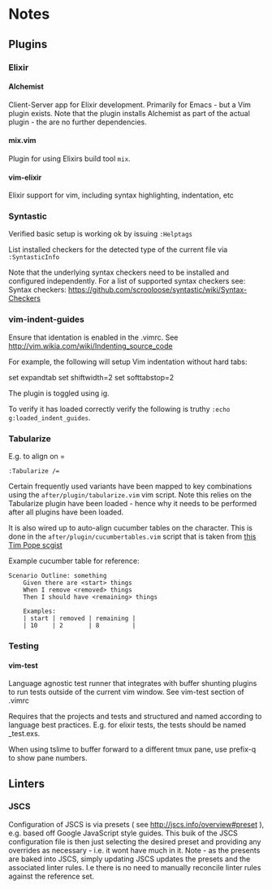 # Notes

## Plugins

### Elixir

#### Alchemist

Client-Server app for Elixir development. Primarily for Emacs - but a Vim plugin exists. Note that the plugin installs Alchemist as part of the actual plugin - the are no further dependencies.

#### mix.vim

Plugin for using Elixirs build tool ```mix```.

#### vim-elixir

Elixir support for vim, including syntax highlighting, indentation, etc

###  Syntastic

Verified basic setup is working ok by issuing `:Helptags`

List installed checkers for the detected type of the current file via `:SyntasticInfo`

Note that the underlying syntax checkers need to be installed and configured independently. For a list of supported syntax checkers see: Syntax checkers: https://github.com/scrooloose/syntastic/wiki/Syntax-Checkers

###  vim-indent-guides

Ensure that identation is enabled in the .vimrc. See http://vim.wikia.com/wiki/Indenting_source_code 

For example, the following will setup Vim indentation without hard tabs:

set expandtab
set shiftwidth=2
set softtabstop=2

The plugin is toggled using <Leader>ig.

To verify it has loaded correctly verify the following is truthy `:echo g:loaded_indent_guides`.

### Tabularize

E.g. to align on =
```shell
:Tabularize /=
```

Certain frequently used variants have been mapped to <leader> key combinations using the ```after/plugin/tabularize.vim``` vim script. 
Note this relies on the Tabularize plugin have been loaded - hence why it needs to be performed after all plugins have been loaded.

It is also wired up to auto-align cucumber tables on the <pipe> character. This is done in the ```after/plugin/cucumbertables.vim``` script that is taken from [this Tim Pope scgist](https://gist.github.com/tpope/287147)

Example cucumber table for reference:
```gherkin
Scenario Outline: something
	Given there are <start> things
	When I remove <removed> things
	Then I should have <remaining> things

	Examples:
	| start | removed | remaining |
	| 10    | 2       | 8         |
```

### Testing

#### vim-test

Language agnostic test runner that integrates with buffer shunting plugins to run tests outside of the current vim window.
See vim-test section of .vimrc

Requires that the projects and tests and structured and named according to language best practices.
E.g. for elixir tests, the tests should be named _test.exs.

When using tslime to buffer forward to a different tmux pane, use prefix-q to show pane numbers.

## Linters

### JSCS

Configuration of JSCS is via presets ( see http://jscs.info/overview#preset ), e.g. based off Google JavaScript style guides. 
This buik of the JSCS configuration file is then just selecting the desired preset and providing any overrides as necessary - i.e. it wont have much in it.
Note - as the presents are baked into JSCS, simply updating JSCS updates the presets and the associated linter rules. I.e there is no need to manually reconcile linter rules against the reference set.

